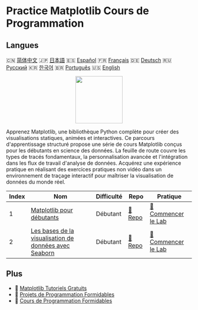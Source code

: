 # Practice Matplotlib Cours de Programmation

## Langues

🇨🇳 [简体中文](README_zh.md) 🇯🇵 [日本語](README_ja.md) 🇪🇸 [Español](README_es.md) 🇫🇷 [Français](README_fr.md) 🇩🇪 [Deutsch](README_de.md) 🇷🇺 [Русский](README_ru.md) 🇰🇷 [한국어](README_ko.md) 🇧🇷 [Português](README_pt.md) 🇺🇸 [English](README.md) 

<div align="center">
<img width="128px" src="https://file.labex.io/path/6PDQ0G40CdCX.png">
</div>

Apprenez Matplotlib, une bibliothèque Python complète pour créer des visualisations statiques, animées et interactives. Ce parcours d'apprentissage structuré propose une série de cours Matplotlib conçus pour les débutants en science des données. La feuille de route couvre les types de tracés fondamentaux, la personnalisation avancée et l'intégration dans les flux de travail d'analyse de données. Acquérez une expérience pratique en réalisant des exercices pratiques non vidéo dans un environnement de traçage interactif pour maîtriser la visualisation de données du monde réel.

|   Index | Nom                                                                                                                    | Difficulté   | Repo                                                                       | Pratique                                                                             |
|---------|------------------------------------------------------------------------------------------------------------------------|--------------|----------------------------------------------------------------------------|--------------------------------------------------------------------------------------|
|       1 | [Matplotlib pour débutants](https://labex.io/fr/courses/matplotlib-for-beginners)                                      | Débutant     | [🔗 Repo](https://github.com/labex-labs/matplotlib-for-beginners)          | [🚀 Commencer le Lab](https://labex.io/fr/courses/matplotlib-for-beginners)          |
|       2 | [Les bases de la visualisation de données avec Seaborn](https://labex.io/fr/courses/seaborn-data-visualization-basics) | Débutant     | [🔗 Repo](https://github.com/labex-labs/seaborn-data-visualization-basics) | [🚀 Commencer le Lab](https://labex.io/fr/courses/seaborn-data-visualization-basics) |

## Plus

- 🔗 [Matplotlib Tutoriels Gratuits](https://github.com/labex-labs/matplotlib-free-tutorials)
- 🔗 [Projets de Programmation Formidables](https://github.com/labex-labs/awesome-programming-projects)
- 🔗 [Cours de Programmation Formidables](https://github.com/labex-labs/awesome-programming-courses)

